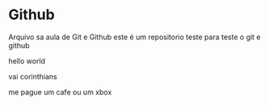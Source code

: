 # Github

Arquivo sa aula de Git e Github
este é um repositorio teste para teste o git e github

hello world



vai corinthians

me pague um cafe ou um xbox
